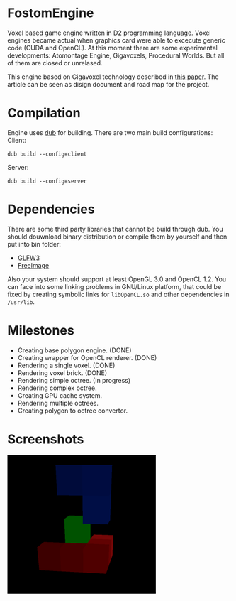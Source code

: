 FostomEngine
============

Voxel based game engine written in D2 programming language. Voxel engines became actual when graphics card were able
to excecute generic code (CUDA and OpenCL). At this moment there are some experimental developments: Atomontage Engine,
Gigavoxels, Procedural Worlds. But all of them are closed or unrelased.

This engine based on Gigavoxel technology described in 
[this paper](http://maverick.inria.fr/Publications/2011/Cra11/). The article can be seen as disign document and road map
for the project.

Compilation
===========

Engine uses [dub](http://code.dlang.org/) for building. There are two main build configurations:
Client:
```
dub build --config=client
```
Server:
```
dub build --config=server
```

Dependencies
============
There are some third party libraries that cannot be build through dub. You should douwnload binary distribution or compile them by yourself and then put into bin folder:
* [GLFW3](http://www.glfw.org/docs/latest/)
* [FreeImage](http://freeimage.sourceforge.net/)

Also your system should support at least OpenGL 3.0 and OpenCL 1.2. You can face into some linking problems in GNU/Linux platform, that could be fixed by creating symbolic links for `libOpenCL.so` and other dependencies in `/usr/lib`.

Milestones
===========
* Creating base polygon engine. (DONE)
* Creating wrapper for OpenCL renderer. (DONE)
* Rendering a single voxel. (DONE)
* Rendering voxel brick. (DONE)
* Rendering simple octree. (In progress)
* Rendering complex octree.
* Creating GPU cache system.
* Rendering multiple octrees.
* Creating polygon to octree convertor.

Screenshots
===========
![First voxel brick](screenshots/voxelBrick.png)

